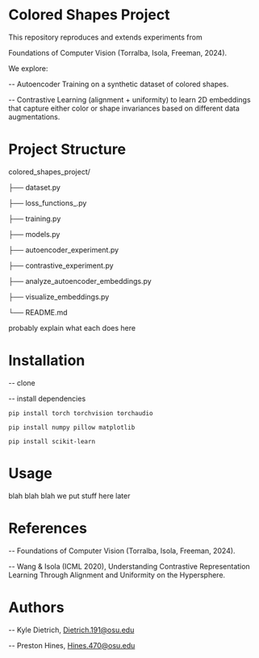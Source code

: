 ﻿# Colored Shapes Project

This repository reproduces and extends experiments from 

Foundations of Computer Vision (Torralba, Isola, Freeman, 2024). 

We explore:

-- Autoencoder Training on a synthetic dataset of colored shapes.

-- Contrastive Learning (alignment + uniformity) to learn 2D embeddings that capture either color or 
   shape invariances based on different data augmentations.

# Project Structure

colored_shapes_project/

  ├── dataset.py
  
  ├── loss_functions_.py
  
  ├── training.py

  ├── models.py
  
  ├── autoencoder_experiment.py
  
  ├── contrastive_experiment.py

  ├── analyze_autoencoder_embeddings.py

  ├── visualize_embeddings.py
  
  └── README.md

probably explain what each does here

# Installation
-- clone 

-- install dependencies

	pip install torch torchvision torchaudio
 
	pip install numpy pillow matplotlib
 
	pip install scikit-learn

# Usage
blah blah blah we put stuff here later

# References
-- Foundations of Computer Vision (Torralba, Isola, Freeman, 2024).

-- Wang & Isola (ICML 2020), Understanding Contrastive Representation 
		 Learning Through Alignment and Uniformity on the Hypersphere.

# Authors
-- Kyle Dietrich, Dietrich.191@osu.edu

-- Preston Hines, Hines.470@osu.edu
